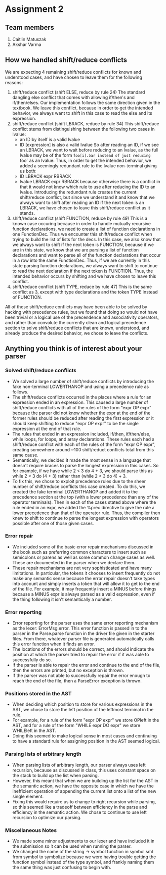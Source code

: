 # Assignment 2
## Team members
1. Caitlin Matuszak
2. Akshar Varma

## How we handled shift/reduce conflicts
We are expecting 4 remaining shift/reduce conflicts for known and understood cases, and have chosen to leave them for the following reasons:
1. shift/reduce conflict (shift ELSE, reduce by rule 24)
   The standard dangling else conflict that comes with allowing if/then's and if/then/elses.
   Our implementation follows the same direction given in the textbook. We leave this conflict, because
   in order to get the intended behavior, we always want to shift in this case to read the else and its expression.
2. shift/reduce conflict (shift LBRACK, reduce by rule 34)
   This shift/reduce conflict stems from distinguishing between the following two cases in lvalue:
   * an ID by itself is a valid lvalue
   * ID [expression] is also a valid lvalue
   So after reading an ID, if we see an LBRACK, we want to wait before reducing to an lvalue, as the full lvalue may be of the form `foo[i].bar instead of just reducing `foo` as an lvalue.
   Thus, in order to get the intended behavior, we added a seemingly redundant rule to the lvalue non-terminal giving us both:
   * ID LBRACK expr RBRACK
   * lvalue LBRACK expr RBRACK 
   because otherwise there is a conflict in that it would not know which rule to use after reducing the ID to an lvalue. 
   Introducing the redundant rule creates the current shift/reduce conflict, but since we understand it and know that we always want to shift after reading an ID if the next token is an LBRACK, we have chosen to leave this shift/reduce conflict as it stands.
3. shift/reduce conflict (shift FUNCTION, reduce by rule 49)
   This is a known case occuring because in order to handle mutually recursive function declarations, we need to create a list of function 
   declarations in one FunctionDec. 
   Thus we encounter this shift/reduce conflict when trying to build the list of lists for the decs. 
   In this case, we also know that we always want to shift if the next token is FUNCTION, because if we are in this state, we know that 
   we are parsing a list of function declarations and want to parse all of the function declarations that occur in a row into the same
   FunctionDec. 
   Thus, if we are currently in this state parsing function declarations, we always want to shift to continue to read the 
   next declaration if the next token is FUNCTION. 
   Thus, the intended behavior occurs by shifting and we have chosen to leave this conflict.
4. shift/reduce conflict (shift TYPE, reduce by rule 47)
   This is the same conflict as 3, except with type declarations and the token TYPE instead of FUNCTION. 

All of these shift/reduce conflicts may have been able to be solved by hacking with precedence rules, 
but we found that doing so would not have been trivial or a logical use of the precendence and associativity operators, 
and rather than convolute the currently clean and logical precedence section to solve shift/reduce conflicts that are known, understood, and already produce the desired behavior,
we chose to leave the conflicts. 

## Anything you think is of interest about your parser
### Solved shift/reduce conflicts
* We solved a large number of shift/reduce conflicts by introducing the fake non-terminal LOWERTHANOP and using a precedence rule as follows.
* The shift/reduce conflicts occurred in the places where a rule for an expression ended in an expression. 
  This caused a large number of shift/reduce conflicts with all of the rules of the form "expr OP expr" because the parser did not know whether the expr at the end of the former rules should be reduced after reading the first expression or it should keep shifting to reduce "expr OP expr" to be the single expression at the end of that rule. 
* The rules that ended in an expression included, if/then, if/then/else, while loops, for loops, and array declarations. 
  These rules each had a shift/reduce conflict with each of the rules of the form "expr OP expr", creating somewhere around ~100 shift/reduct conflicts total from this same cause.
* Semantically, we decided it made the most sense in a language that doesn't require braces to parse the longest expression in this cases. 
  So for example, if we have while 2 < 3 do 4 + 3, we should parse this as while 2 < 3 do (4 + 3) rather than (while 2 < 3 do 4) + 3.
* To fix this, we chose to exploit precedence rules due to the sheer number of shift/reduce conflicts this case created. 
  To do this, we created the fake terminal LOWERTHANOP and added it to the precedence section at the top (with a lower precedence than any of the operator terminals).
  Then in each of the cases stated above where the rule ended in an expr, we added the %prec directive to give the rule a lower precedence than that of the operator rule.
  Thus, the compiler then knew to shift to continue to parse the longest expression with operators possible after one of those given cases.

### Error repair
* We included some of the basic error repair mechanisms discussed in the book such as preferring common characters to insert such as semicolons or parens as well as some common change cases as well. These are documented in the parser when we declare them.
* These repair mechanisms are not very sophisticated and have many limitations. In particular, the tokens it chooses to insert frequently do not make any semantic sense because the error repair doesn't take types into account and simply inserts a token that will allow it to get to the end of the file. For example, it may frequently insert a MINUS before things because a MINUS expr is always parsed as a valid expression, even if the thing following it isn't semantically a number. 

### Error reporting
* Error reporting for the parser uses the same error reporting mechanism as the lexer: ErrorMsg.error. This error function is passed in to the parser in the Parse.parse function in the driver file given in the starter files. From there, whatever parser file is generated automatically calls this error function when it finds an error. 
* The locations of the errors should be correct, and should indicate the position at which the parser tried to repair the error if it was able to successfully do so. 
* If the parser is able to repair the error and continue to the end of the file, then the errors are printed, but no exception is thrown.
* If the parser was not able to successfully repair the error enough to reach the end of the file, then a ParseError exception is thrown.

### Positions stored in the AST
* When deciding which position to store for various expressions in the AST, we chose to store the left position of the leftmost terminal in the rule.
* For example, for a rule of the form "expr OP expr" we store OPleft in the AST, and for a rule of the form "WHILE expr DO expr" we store WHILEleft in the AST.
* Doing this seemed to make logical sense in most cases and continuing to have a standard rule for assigning position in the AST seemed logical. 

### Parsing lists of arbitrary length
* When parsing lists of arbitrary length, our parser always uses left recursion, because as discussed in class, this uses constant space on the stack to build up the list when parsing.
* However, this meant that when we are building up the list for the AST in the semantic action, we have the opposite case in which we have the inefficient operation of appending the current list onto a list of the new single element. 
* Fixing this would require us to change to right recursion while parsing, so this seemed like a tradeoff between efficiency in the parse and efficiency in the semantic action. We chose to continue to use left recursion to optimize our parsing. 

### Miscellaneous Notes
* We made some minor adjustments to our lexer and have included it in the submission so it can be used when running the parser.
* We changed the name of the string -> symbol function in symbol.sml from symbol to symbolize because we were having trouble getting the function symbol instead of the type symbol, and frankly naming them the same thing was just confusing to begin with.

